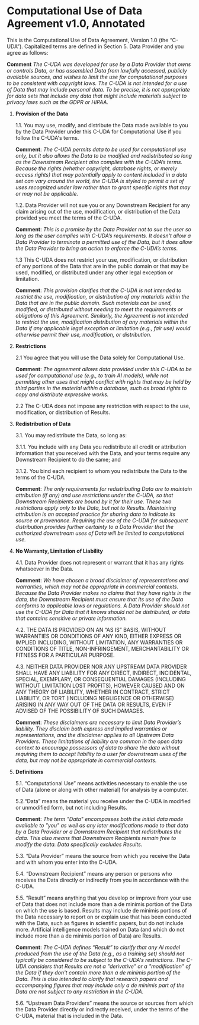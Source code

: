 # Computational Use of Data Agreement v1.0, Annotated

This is the Computational Use of Data Agreement, Version 1.0 (the “C-UDA”). Capitalized terms are defined in Section 5. Data Provider and you agree as follows:

   **Comment** _The C-UDA was developed for use by a Data Provider that owns or controls Data, or has assembled Data from lawfully accessed, publicly available sources, and wishes to limit the use for computational purposes to be consistent with copyright laws. The C-UDA is not intended for a use of Data that may include personal data. To be precise, it is not appropriate for data sets that include any data that might include materials subject to privacy laws such as the GDPR or HIPAA._

1. **Provision of the Data**

    1.1. You may use, modify, and distribute the Data made available to you by the Data Provider under this C-UDA for Computational Use if you follow the C-UDA's terms.

	  **Comment**: _The C-UDA permits data to be used for computational use only, but it also allows the Data to be modified and  redistributed so long as the Downstream Recipient also complies with the C-UDA’s terms. Because the rights (whether copyright, database rights, or merely access rights) that may potentially apply to content included in a data set can vary around the world, the C-UDA is styled to permit a set of uses recognized under law rather than to grant specific rights that may or may not be applicable._

    1.2. Data Provider will not sue you or any Downstream Recipient for any claim arising out of the use, modification, or distribution of the Data provided you meet the terms of the C-UDA.

	  **Comment**: _This is a promise by the Data Provider not to sue the user so long as the user complies with C-UDA’s requirements. It doesn't allow a Data Provider to terminate a permitted use of the Data, but it does allow the Data Provider to bring an  action to enforce the C-UDA’s terms._

    1.3 This C-UDA does not restrict your use, modification, or distribution of any portions of the Data that are in the public domain or that may be used, modified, or distributed under any other legal exception or limitation.

    **Comment**: _This provision clarifies that the C-UDA is not intended to restrict the use, modification, or distribution of any materials within the Data that are in the public domain. Such materials can be used, modified, or distributed without needing to meet the requirements or obligations of this Agreement. Similarly, the Agreement is not intended to restrict the use, modification distribution of any materials within the Data if any applicable legal exception or limitation (e.g., fair use) would otherwise permit their use, modification, or distribution._

2. **Restrictions**

    2.1  You agree that you will use the Data solely for Computational Use.

	  **Comment**: _The agreement allows data provided under this C-UDA to be used for computational use (e.g., to train AI models), while not permitting other uses that might conflict with rights that may be held by third parties in the material within a database, such as broad rights to copy and distribute expressive works._

    2.2 The C-UDA does not impose any restriction with respect to the use, modification, or distribution of Results.

3.	**Redistribution of Data**

    3.1. You may redistribute the Data, so long as:

      3.1.1. You include with any Data you redistribute all credit or attribution information that you received with the Data, and your terms require any Downstream Recipient to do the same; and

      3.1.2. You bind each recipient to whom you redistribute the Data to the terms of the C-UDA.

	  **Comment**: _The only requirements for redistributing Data are to maintain attribution (if any) and use restrictions under the C-UDA, so that Downstream Recipients are bound by it for their use. These two restrictions apply only to the Data, but not to Results. Maintaining attribution is an accepted practice for sharing data to indicate its source or provenance. Requiring the use of the C-UDA for subsequent distribution provides further certainty to a Data Provider that the authorized downstream uses of Data will be limited to computational use._

4.	**No Warranty, Limitation of Liability**

    4.1. Data Provider does not represent or warrant that it has any rights whatsoever in the Data.

     **Comment**: _We have chosen a broad disclaimer of representations and warranties, which may not be appropriate in commercial contexts. Because the Data Provider makes no claims that they have rights in the data, the Downstream Recipient must ensure that its use of the Data conforms to applicable laws or regulations. A Data Provider should not use the C-UDA for Data that it knows should not be distributed, or data that contains sensitive or private information._

    4.2. THE DATA IS PROVIDED ON AN “AS IS” BASIS, WITHOUT WARRANTIES OR CONDITIONS OF ANY KIND, EITHER EXPRESS OR IMPLIED INCLUDING, WITHOUT LIMITATION, ANY WARRANTIES OR CONDITIONS OF TITLE, NON-INFRINGEMENT, MERCHANTABILITY OR FITNESS FOR A PARTICULAR PURPOSE.

    4.3. NEITHER DATA PROVIDER NOR ANY UPSTREAM DATA PROVIDER SHALL HAVE ANY LIABILITY FOR ANY DIRECT, INDIRECT, INCIDENTAL, SPECIAL, EXEMPLARY, OR CONSEQUENTIAL DAMAGES (INCLUDING WITHOUT LIMITATION LOST PROFITS), HOWEVER CAUSED AND ON ANY THEORY OF LIABILITY, WHETHER IN CONTRACT, STRICT LIABILITY, OR TORT (INCLUDING NEGLIGENCE OR OTHERWISE) ARISING IN ANY WAY OUT OF THE DATA OR RESULTS, EVEN IF ADVISED OF THE POSSIBILITY OF SUCH DAMAGES.

	  **Comment**: _These disclaimers are necessary to limit Data Provider’s liability. They disclaim both express and implied warranties or representations, and the  disclaimer applies to all Upstream Data Providers. These limitations of liability are common in the open data context to encourage possessors of data to share the data without requiring them to accept liability to a user for downstream uses of the data, but may not be appropriate in commercial contexts._

5.	**Definitions**

    5.1. “Computational Use” means activities necessary to enable the use of Data (alone or along with other material) for analysis by a computer.

    5.2.“Data” means the material you receive under the C-UDA in modified or unmodified form, but not including Results.

	  **Comment**: _The term "Data" encompasses both the initial data made available to "you"  as well as any later modifications made to that data by a Data Provider or a Downstream Recipient that redistributes the data. This also means that Downstream Recipients remain free to modify the data. Data specifically excludes Results._

    5.3. “Data Provider” means the source from which you receive the Data and with whom you enter into the C-UDA.

    5.4. “Downstream Recipient” means any person or persons who receives the Data directly or indirectly from you in accordance with the C-UDA.

    5.5. “Result” means anything that you develop or improve from your use of Data that does not include more than a de minimis portion of the Data on which the use is based. Results may include de minimis portions of the Data necessary to report on or explain use that has been conducted with the Data, such as figures in scientific papers, but do not include more. Artificial intelligence models trained on Data (and which do not include more than a de minimis portion of Data) are Results.

	  **Comment**: _The C-UDA defines “Result” to clarify that any AI model produced from the use of the Data (e.g., as a training set) should not typically be considered to be subject to the C-UDA's restrictions. The C-UDA considers that Results are not a "derivative" or a "modification" of the Data if they don't contain more than a de minimis portion of the Data. This is also intended to clarify that research papers and accompanying figures that may include only a de minimis part of the Data are not subject to any restriction in the C-UDA._

    5.6. “Upstream Data Providers” means the source or sources from which the Data Provider directly or indirectly received, under the terms of the C-UDA, material that is included in the Data.
